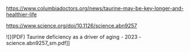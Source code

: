 
https://www.columbiadoctors.org/news/taurine-may-be-key-longer-and-healthier-life

https://www.science.org/doi/10.1126/science.abn9257

![[(PDF) Taurine deficiency as a driver of aging - 2023 - science.abn9257_sm.pdf]]
